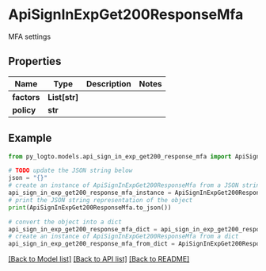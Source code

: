 # ApiSignInExpGet200ResponseMfa

MFA settings

## Properties

Name | Type | Description | Notes
------------ | ------------- | ------------- | -------------
**factors** | **List[str]** |  | 
**policy** | **str** |  | 

## Example

```python
from py_logto.models.api_sign_in_exp_get200_response_mfa import ApiSignInExpGet200ResponseMfa

# TODO update the JSON string below
json = "{}"
# create an instance of ApiSignInExpGet200ResponseMfa from a JSON string
api_sign_in_exp_get200_response_mfa_instance = ApiSignInExpGet200ResponseMfa.from_json(json)
# print the JSON string representation of the object
print(ApiSignInExpGet200ResponseMfa.to_json())

# convert the object into a dict
api_sign_in_exp_get200_response_mfa_dict = api_sign_in_exp_get200_response_mfa_instance.to_dict()
# create an instance of ApiSignInExpGet200ResponseMfa from a dict
api_sign_in_exp_get200_response_mfa_from_dict = ApiSignInExpGet200ResponseMfa.from_dict(api_sign_in_exp_get200_response_mfa_dict)
```
[[Back to Model list]](../README.md#documentation-for-models) [[Back to API list]](../README.md#documentation-for-api-endpoints) [[Back to README]](../README.md)


